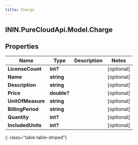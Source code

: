 ```yaml
---
title: Charge
---
```

## ININ.PureCloudApi.Model.Charge

## Properties

|Name | Type | Description | Notes|
|------------ | ------------- | ------------- | -------------|
| **LicenseCount** | **int?** |  | [optional] |
| **Name** | **string** |  | [optional] |
| **Description** | **string** |  | [optional] |
| **Price** | **double?** |  | [optional] |
| **UnitOfMeasure** | **string** |  | [optional] |
| **BillingPeriod** | **string** |  | [optional] |
| **Quantity** | **int?** |  | [optional] |
| **IncludedUnits** | **int?** |  | [optional] |
{: class="table table-striped"}


